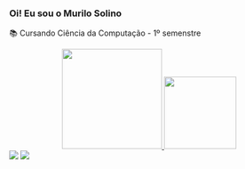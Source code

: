 ### Oi! Eu sou o Murilo Solino

📚 Cursando Ciência da Computação - 1º semenstre <br>
<div align="center">
  <a href="https://github.com/murilosolino">
  <img height="180em" src="https://github-readme-stats.vercel.app/api?username=murilosolino&show_icons=true&theme=tokyonight&include_all_commits=true&count_private=true"/>
  <img height="130em" src="https://github-readme-stats.vercel.app/api/top-langs/?username=murilosolino&layout=compact&langs_count=7&theme=tokyonight"/>
</div>
  
<div>
  <a href = "mailto:murilo.solino@outlook.com"><img src=https://img.shields.io/badge/Microsoft_Outlook-0078D4?style=for-the-badge&logo=microsoft-outlook&logoColor=white target="_blank"></a>
  <a href="https://www.linkedin.com/in/murilo-solino-312960236" target="_blank"><img src="https://img.shields.io/badge/-LinkedIn-%230077B5?style=for-the-badge&logo=linkedin&logoColor=white" target="_blank"></a> 
    
</div>
